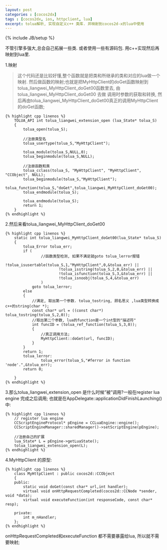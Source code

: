 ```yaml
---
layout: post
categories : [cocos2dx]
tags : [cocos2dx, ios, httpclient, lua]
excerpt: tolua解析, 实现自定义c++ 类库. 并映射到cocos2d-x的lua中使用
---
```

{% include JB/setup %}

不管引擎多强大,总会自己拓展一些类. 或者使用一些有源码包. 用c++实现然后再映射到lua里.

1.映射

>这个代码还是比较好懂,整个函数就是把类和所继承的类和对应的lua做一个映射.
然后做函数的映射;也就是把MyHttpClient的doGet函数映射到tolua_liangwei_MyHttpClient_doGet00函数里去,
由 tolua_liangwei_MyHttpClient_doGet00 去做 调用时参数的获取和转换,
然后再由tolua_liangwei_MyHttpClient_doGet00真正的调用MyHttpClient的doGet函数;

    {% highlight cpp linenos %}
        TOLUA_API int tolua_liangwei_extension_open (lua_State* tolua_S)
        {
            tolua_open(tolua_S);

            //注册类型名
            tolua_usertype(tolua_S,"MyHttpClient");

            tolua_module(tolua_S,NULL,0);
            tolua_beginmodule(tolua_S,NULL);

            //注册函数和类
            tolua_cclass(tolua_S, "MyHttpClient", "MyHttpClient", "CCObject", NULL);
            tolua_beginmodule(tolua_S,"MyHttpClient");
            tolua_function(tolua_S,"doGet",tolua_liangwei_MyHttpClient_doGet00);
            tolua_endmodule(tolua_S);

            tolua_endmodule(tolua_S);
            return 1;
        }
    {% endhighlight %}

2.然后来看tolua_liangwei_MyHttpClient_doGet00

    {% highlight cpp linenos %}
        static int tolua_liangwei_MyHttpClient_doGet00(lua_State* tolua_S)
        {
            tolua_Error tolua_err;
            if (
                    //函数类型检测, 如果不满足就goto tolua_lerror报错
                    !tolua_isusertable(tolua_S,1,"MyHttpClient",0,&tolua_err) ||
                            !tolua_isstring(tolua_S,2,0,&tolua_err) ||
                            !tolua_isfunction(tolua_S,3,&tolua_err) ||
                            !tolua_isnoobj(tolua_S,4,&tolua_err)
                    )
                goto tolua_lerror;
            else
            {
                //满足, 取出第一个参数. tolua_tostring, 顾名思义 ,lua类型转换成c++的string(char *);
                const char* url = ((const char*)  tolua_tostring(tolua_S,2,0));
                //取出第二个参数, lua的function是一个int型的"描述符"
                int funcID = (tolua_ref_function(tolua_S,3,0));
                {
                    //真正调用方法;
                    MyHttpClient::doGet(url, funcID);
                }
            }
            return 1;
            tolua_lerror:
                    tolua_error(tolua_S,"#ferror in function 'node'.",&tolua_err);
            return 0;

        }
    {% endhighlight %}

3.那么tolua_liangwei_extension_open 是什么时候”被”调用?一般在register lua engine 完成之后调用; 也就是在AppDelegate::applicationDidFinishLaunching() 中:

    {% highlight cpp linenos %}
        // register lua engine
        CCScriptEngineProtocol* pEngine = CCLuaEngine::engine();
        CCScriptEngineManager::sharedManager()->setScriptEngine(pEngine);

        //注册自己的扩展
        lua_State* L = pEngine->getLuaState();
        tolua_liangwei_extension_open(L);
    {% endhighlight %}

4.MyHttpClient 的原型:

    {% highlight cpp linenos %}
        class MyHttpClient : public cocos2d::CCObject
        {
        public:
            static void doGet(const char* url,int handler);
            virtual void onHttpRequestCompleted(cocos2d::CCNode *sender, void *data);
            virtual void executeFunction(int responseCode, const char* resp);

        private:
            int m_nHandler;
        };
    {% endhighlight %}

onHttpRequestCompleted和executeFunction 都不需要暴露给lua, 所以就不需要映射;
